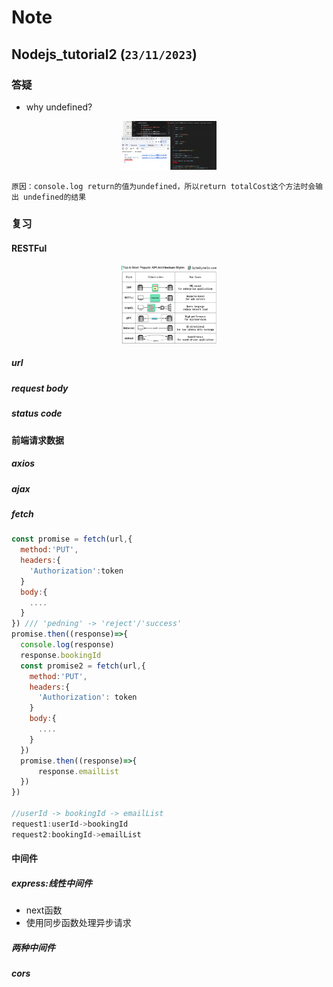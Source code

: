 

# Note

## Nodejs_tutorial2 (`23/11/2023`)

### 答疑
- why undefined?
<p align='center'><img src='../images/whyUndefined.png' width='30%' height='30%' /></p>

`原因：console.log return的值为undefined，所以return totalCost这个方法时会输出 undefined的结果`

### 复习
#### RESTFul
<p align='center'><img src='../images/6PopularAPIStyles.png' width='30%' height='30%' /></p>

##### url
##### request body
##### status code

#### 前端请求数据
##### axios
##### ajax
##### fetch
```js
const promise = fetch(url,{
  method:'PUT',
  headers:{
    'Authorization':token
  }
  body:{
    ....
  }
}) /// 'pedning' -> 'reject'/'success'
promise.then((response)=>{
  console.log(response)
  response.bookingId
  const promise2 = fetch(url,{
    method:'PUT',
    headers:{
      'Authorization': token
    }
    body:{
      ....
    }
  })
  promise.then((response)=>{
      response.emailList
  })
})

//userId -> bookingId -> emailList
request1:userId->bookingId
request2:bookingId->emailList
```

#### 中间件
##### express:线性中间件
- next函数
- 使用同步函数处理异步请求

##### 两种中间件
##### cors
    
